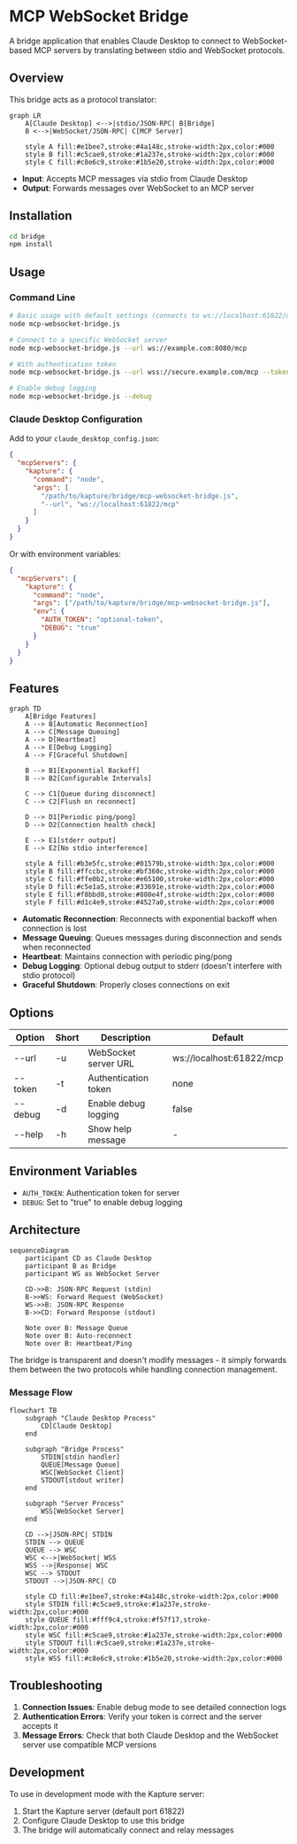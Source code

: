 # MCP WebSocket Bridge

A bridge application that enables Claude Desktop to connect to WebSocket-based MCP servers by translating between stdio and WebSocket protocols.

## Overview

This bridge acts as a protocol translator:

```mermaid
graph LR
    A[Claude Desktop] <-->|stdio/JSON-RPC| B[Bridge]
    B <-->|WebSocket/JSON-RPC| C[MCP Server]
    
    style A fill:#e1bee7,stroke:#4a148c,stroke-width:2px,color:#000
    style B fill:#c5cae9,stroke:#1a237e,stroke-width:2px,color:#000
    style C fill:#c8e6c9,stroke:#1b5e20,stroke-width:2px,color:#000
```

- **Input**: Accepts MCP messages via stdio from Claude Desktop
- **Output**: Forwards messages over WebSocket to an MCP server

## Installation

```bash
cd bridge
npm install
```

## Usage

### Command Line

```bash
# Basic usage with default settings (connects to ws://localhost:61822/mcp)
node mcp-websocket-bridge.js

# Connect to a specific WebSocket server
node mcp-websocket-bridge.js --url ws://example.com:8080/mcp

# With authentication token
node mcp-websocket-bridge.js --url wss://secure.example.com/mcp --token your-auth-token

# Enable debug logging
node mcp-websocket-bridge.js --debug
```

### Claude Desktop Configuration

Add to your `claude_desktop_config.json`:

```json
{
  "mcpServers": {
    "kapture": {
      "command": "node",
      "args": [
        "/path/to/kapture/bridge/mcp-websocket-bridge.js",
        "--url", "ws://localhost:61822/mcp"
      ]
    }
  }
}
```

Or with environment variables:

```json
{
  "mcpServers": {
    "kapture": {
      "command": "node",
      "args": ["/path/to/kapture/bridge/mcp-websocket-bridge.js"],
      "env": {
        "AUTH_TOKEN": "optional-token",
        "DEBUG": "true"
      }
    }
  }
}
```

## Features

```mermaid
graph TD
    A[Bridge Features]
    A --> B[Automatic Reconnection]
    A --> C[Message Queuing]
    A --> D[Heartbeat]
    A --> E[Debug Logging]
    A --> F[Graceful Shutdown]
    
    B --> B1[Exponential Backoff]
    B --> B2[Configurable Intervals]
    
    C --> C1[Queue during disconnect]
    C --> C2[Flush on reconnect]
    
    D --> D1[Periodic ping/pong]
    D --> D2[Connection health check]
    
    E --> E1[stderr output]
    E --> E2[No stdio interference]
    
    style A fill:#b3e5fc,stroke:#01579b,stroke-width:3px,color:#000
    style B fill:#ffccbc,stroke:#bf360c,stroke-width:2px,color:#000
    style C fill:#ffe0b2,stroke:#e65100,stroke-width:2px,color:#000
    style D fill:#c5e1a5,stroke:#33691e,stroke-width:2px,color:#000
    style E fill:#f8bbd0,stroke:#880e4f,stroke-width:2px,color:#000
    style F fill:#d1c4e9,stroke:#4527a0,stroke-width:2px,color:#000
```

- **Automatic Reconnection**: Reconnects with exponential backoff when connection is lost
- **Message Queuing**: Queues messages during disconnection and sends when reconnected
- **Heartbeat**: Maintains connection with periodic ping/pong
- **Debug Logging**: Optional debug output to stderr (doesn't interfere with stdio protocol)
- **Graceful Shutdown**: Properly closes connections on exit

## Options

| Option | Short | Description | Default |
|--------|-------|-------------|---------|
| --url | -u | WebSocket server URL | ws://localhost:61822/mcp |
| --token | -t | Authentication token | none |
| --debug | -d | Enable debug logging | false |
| --help | -h | Show help message | - |

## Environment Variables

- `AUTH_TOKEN`: Authentication token for server
- `DEBUG`: Set to "true" to enable debug logging

## Architecture

```mermaid
sequenceDiagram
    participant CD as Claude Desktop
    participant B as Bridge
    participant WS as WebSocket Server
    
    CD->>B: JSON-RPC Request (stdin)
    B->>WS: Forward Request (WebSocket)
    WS->>B: JSON-RPC Response
    B->>CD: Forward Response (stdout)
    
    Note over B: Message Queue
    Note over B: Auto-reconnect
    Note over B: Heartbeat/Ping
```

The bridge is transparent and doesn't modify messages - it simply forwards them between the two protocols while handling connection management.

### Message Flow

```mermaid
flowchart TB
    subgraph "Claude Desktop Process"
        CD[Claude Desktop]
    end
    
    subgraph "Bridge Process"
        STDIN[stdin handler]
        QUEUE[Message Queue]
        WSC[WebSocket Client]
        STDOUT[stdout writer]
    end
    
    subgraph "Server Process"
        WSS[WebSocket Server]
    end
    
    CD -->|JSON-RPC| STDIN
    STDIN --> QUEUE
    QUEUE --> WSC
    WSC <-->|WebSocket| WSS
    WSS -->|Response| WSC
    WSC --> STDOUT
    STDOUT -->|JSON-RPC| CD
    
    style CD fill:#e1bee7,stroke:#4a148c,stroke-width:2px,color:#000
    style STDIN fill:#c5cae9,stroke:#1a237e,stroke-width:2px,color:#000
    style QUEUE fill:#fff9c4,stroke:#f57f17,stroke-width:2px,color:#000
    style WSC fill:#c5cae9,stroke:#1a237e,stroke-width:2px,color:#000
    style STDOUT fill:#c5cae9,stroke:#1a237e,stroke-width:2px,color:#000
    style WSS fill:#c8e6c9,stroke:#1b5e20,stroke-width:2px,color:#000
```

## Troubleshooting

1. **Connection Issues**: Enable debug mode to see detailed connection logs
2. **Authentication Errors**: Verify your token is correct and the server accepts it
3. **Message Errors**: Check that both Claude Desktop and the WebSocket server use compatible MCP versions

## Development

To use in development mode with the Kapture server:

1. Start the Kapture server (default port 61822)
2. Configure Claude Desktop to use this bridge
3. The bridge will automatically connect and relay messages